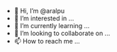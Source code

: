 - 👋 Hi, I’m @aralpu
- 👀 I’m interested in ...
- 🌱 I’m currently learning ...
- 💞️ I’m looking to collaborate on ...
- 📫 How to reach me ...

<!---
aralpu/aralpu is a ✨ special ✨ repository because its `README.md` (this file) appears on your GitHub profile.
You can click the Preview link to take a look at your changes.
--->
